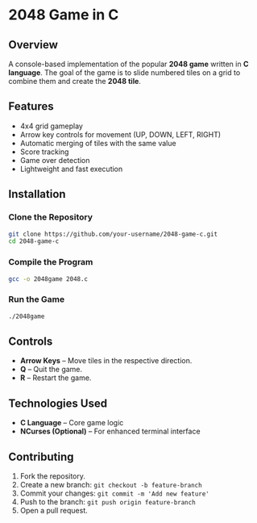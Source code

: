 
# 2048 Game in C

## Overview
A console-based implementation of the popular **2048 game** written in **C language**. The goal of the game is to slide numbered tiles on a grid to combine them and create the **2048 tile**.

## Features
- 4x4 grid gameplay
- Arrow key controls for movement (UP, DOWN, LEFT, RIGHT)
- Automatic merging of tiles with the same value
- Score tracking
- Game over detection
- Lightweight and fast execution

## Installation

### Clone the Repository
```bash
git clone https://github.com/your-username/2048-game-c.git
cd 2048-game-c
```

### Compile the Program
```bash
gcc -o 2048game 2048.c
```

### Run the Game
```bash
./2048game
```

## Controls
- **Arrow Keys** – Move tiles in the respective direction.
- **Q** – Quit the game.
- **R** – Restart the game.

## Technologies Used
- **C Language** – Core game logic
- **NCurses (Optional)** – For enhanced terminal interface

## Contributing
1. Fork the repository.
2. Create a new branch: `git checkout -b feature-branch`
3. Commit your changes: `git commit -m 'Add new feature'`
4. Push to the branch: `git push origin feature-branch`
5. Open a pull request.




